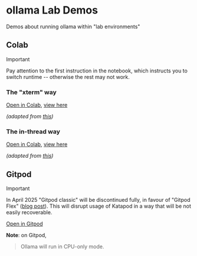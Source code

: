 # ollama Lab Demos

Demos about running ollama within "lab environments"

## Colab

> [!IMPORTANT]  
> Pay attention to the first instruction in the notebook, which instructs you to switch runtime -- otherwise the rest may not work.

### The "xterm" way

[Open in Colab](https://colab.research.google.com/github/hemidactylus/ollama-lab-demos/blob/main/ollama1_xterm.ipynb), [view here](ollama1_xterm.ipynb)

_(adapted from [this](https://medium.com/@abonia/running-ollama-in-google-colab-free-tier-545609258453))_

### The in-thread way

[Open in Colab](https://colab.research.google.com/github/hemidactylus/ollama-lab-demos/blob/main/ollama2_threading.ipynb), [view here](ollama2_threading.ipynb)

_(adapted from [this](https://github.com/5aharsh/collama/blob/main/Ollama_Setup.ipynb))_

## Gitpod

> [!IMPORTANT]
> In April 2025 "Gitpod classic" will be discontinued fully, in favour of "Gitpod Flex" ([blog post](https://www.gitpod.io/blog/introducing-gitpod-flex)). This will disrupt usage of Katapod in a way that will be not easily recoverable.

[Open in Gitpod](https://gitpod.io/new/#https://github.com/hemidactylus/ollama-lab-demos)

**Note**: on Gitpod,
> Ollama will run in CPU-only mode.

